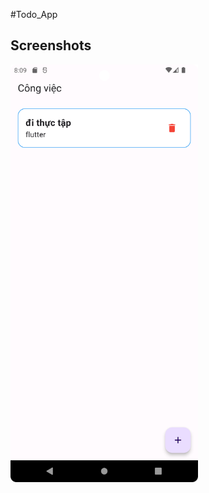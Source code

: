 #Todo_App
## Screenshots
<img src="https://github.com/DuyNguoiLinh/Todo-App/blob/master/assets/images/todo_app.png?raw=true" alt="Mô tả ảnh 1" width="300"/>

